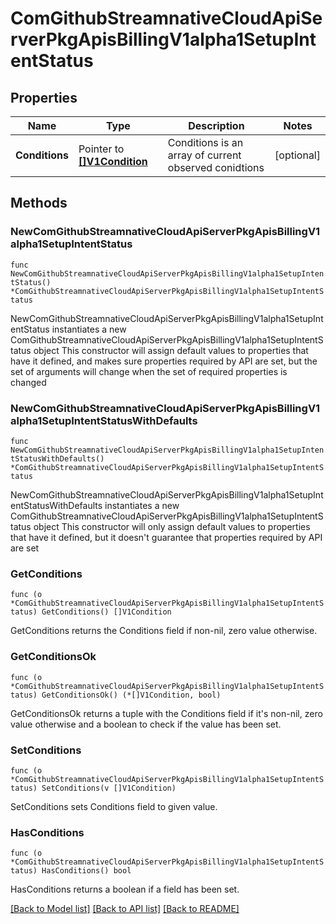 # ComGithubStreamnativeCloudApiServerPkgApisBillingV1alpha1SetupIntentStatus

## Properties

Name | Type | Description | Notes
------------ | ------------- | ------------- | -------------
**Conditions** | Pointer to [**[]V1Condition**](V1Condition.md) | Conditions is an array of current observed conidtions | [optional] 

## Methods

### NewComGithubStreamnativeCloudApiServerPkgApisBillingV1alpha1SetupIntentStatus

`func NewComGithubStreamnativeCloudApiServerPkgApisBillingV1alpha1SetupIntentStatus() *ComGithubStreamnativeCloudApiServerPkgApisBillingV1alpha1SetupIntentStatus`

NewComGithubStreamnativeCloudApiServerPkgApisBillingV1alpha1SetupIntentStatus instantiates a new ComGithubStreamnativeCloudApiServerPkgApisBillingV1alpha1SetupIntentStatus object
This constructor will assign default values to properties that have it defined,
and makes sure properties required by API are set, but the set of arguments
will change when the set of required properties is changed

### NewComGithubStreamnativeCloudApiServerPkgApisBillingV1alpha1SetupIntentStatusWithDefaults

`func NewComGithubStreamnativeCloudApiServerPkgApisBillingV1alpha1SetupIntentStatusWithDefaults() *ComGithubStreamnativeCloudApiServerPkgApisBillingV1alpha1SetupIntentStatus`

NewComGithubStreamnativeCloudApiServerPkgApisBillingV1alpha1SetupIntentStatusWithDefaults instantiates a new ComGithubStreamnativeCloudApiServerPkgApisBillingV1alpha1SetupIntentStatus object
This constructor will only assign default values to properties that have it defined,
but it doesn't guarantee that properties required by API are set

### GetConditions

`func (o *ComGithubStreamnativeCloudApiServerPkgApisBillingV1alpha1SetupIntentStatus) GetConditions() []V1Condition`

GetConditions returns the Conditions field if non-nil, zero value otherwise.

### GetConditionsOk

`func (o *ComGithubStreamnativeCloudApiServerPkgApisBillingV1alpha1SetupIntentStatus) GetConditionsOk() (*[]V1Condition, bool)`

GetConditionsOk returns a tuple with the Conditions field if it's non-nil, zero value otherwise
and a boolean to check if the value has been set.

### SetConditions

`func (o *ComGithubStreamnativeCloudApiServerPkgApisBillingV1alpha1SetupIntentStatus) SetConditions(v []V1Condition)`

SetConditions sets Conditions field to given value.

### HasConditions

`func (o *ComGithubStreamnativeCloudApiServerPkgApisBillingV1alpha1SetupIntentStatus) HasConditions() bool`

HasConditions returns a boolean if a field has been set.


[[Back to Model list]](../README.md#documentation-for-models) [[Back to API list]](../README.md#documentation-for-api-endpoints) [[Back to README]](../README.md)


